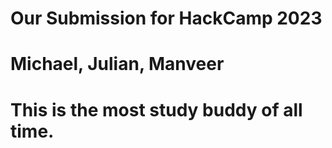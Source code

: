 
# Our Submission for HackCamp 2023
# Michael, Julian, Manveer
# This is the most study buddy of all time.

